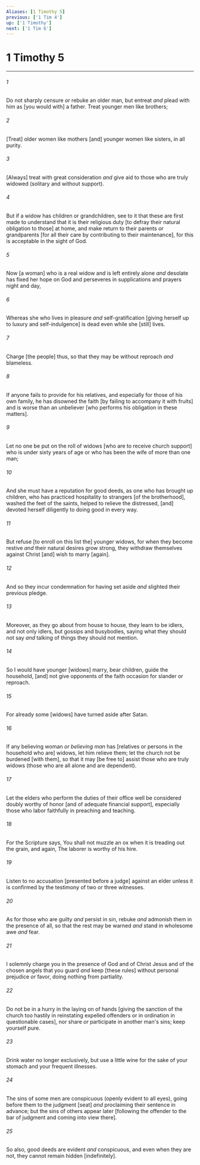 ```yaml
---
Aliases: [1 Timothy 5]
previous: ['1 Tim 4']
up: ['1 Timothy']
next: ['1 Tim 6']
---
```

# 1 Timothy 5

***














###### 1 






Do not sharply censure _or_ rebuke an older man, but entreat _and_ plead with him as [you would with] a father. Treat younger men like brothers; 













###### 2 






[Treat] older women like mothers [and] younger women like sisters, in all purity. 













###### 3 






[Always] treat with great consideration _and_ give aid to those who are truly widowed (solitary and without support). 













###### 4 






But if a widow has children or grandchildren, see to it that these are first made to understand that it is their religious duty [to defray their natural obligation to those] at home, and make return to their parents _or_ grandparents [for all their care by contributing to their maintenance], for this is acceptable in the sight of God. 













###### 5 






Now [a woman] who is a real widow and is left entirely alone _and_ desolate has fixed her hope on God and perseveres in supplications and prayers night and day, 













###### 6 






Whereas she who lives in pleasure _and_ self-gratification [giving herself up to luxury and self-indulgence] is dead even while she [still] lives. 













###### 7 






Charge [the people] thus, so that they may be without reproach _and_ blameless. 













###### 8 






If anyone fails to provide for his relatives, and especially for those of his own family, he has disowned the faith [by failing to accompany it with fruits] and is worse than an unbeliever [who performs his obligation in these matters]. 













###### 9 






Let no one be put on the roll of widows [who are to receive church support] who is under sixty years of age or who has been the wife of more than one man; 













###### 10 






And she must have a reputation for good deeds, as one who has brought up children, who has practiced hospitality to strangers [of the brotherhood], washed the feet of the saints, helped to relieve the distressed, [and] devoted herself diligently to doing good in every way. 













###### 11 






But refuse [to enroll on this list the] younger widows, for when they become restive _and_ their natural desires grow strong, they withdraw themselves against Christ [and] wish to marry [again]. 













###### 12 






And so they incur condemnation for having set aside _and_ slighted their previous pledge. 













###### 13 






Moreover, as they go about from house to house, they learn to be idlers, and not only idlers, but gossips and busybodies, saying what they should not say _and_ talking of things they should not mention. 













###### 14 






So I would have younger [widows] marry, bear children, guide the household, [and] not give opponents of the faith occasion for slander or reproach. 













###### 15 






For already some [widows] have turned aside after Satan. 













###### 16 






If any believing woman _or believing man_ has [relatives or persons in the household who are] widows, let him relieve them; let the church not be burdened [with them], so that it may [be free to] assist those who are truly widows (those who are all alone and are dependent). 













###### 17 






Let the elders who perform the duties of their office well be considered doubly worthy of honor [and of adequate financial support], especially those who labor faithfully in preaching and teaching. 













###### 18 






For the Scripture says, You shall not muzzle an ox when it is treading out the grain, and again, The laborer is worthy of his hire. 













###### 19 






Listen to no accusation [presented before a judge] against an elder unless it is confirmed by the testimony of two or three witnesses. 













###### 20 






As for those who are guilty _and_ persist in sin, rebuke _and_ admonish them in the presence of all, so that the rest may be warned _and_ stand in wholesome awe _and_ fear. 













###### 21 






I solemnly charge you in the presence of God and of Christ Jesus and of the chosen angels that you guard _and_ keep [these rules] without personal prejudice _or_ favor, doing nothing from partiality. 













###### 22 






Do not be in a hurry in the laying on of hands [giving the sanction of the church too hastily in reinstating expelled offenders or in ordination in questionable cases], nor share _or_ participate in another man's sins; keep yourself pure. 













###### 23 






Drink water no longer exclusively, but use a little wine for the sake of your stomach and your frequent illnesses. 













###### 24 






The sins of some men are conspicuous (openly evident to all eyes), going before them to the judgment [seat] _and_ proclaiming their sentence in advance; but the sins of others appear later [following the offender to the bar of judgment and coming into view there]. 













###### 25 






So also, good deeds are evident _and_ conspicuous, and even when they are not, they cannot remain hidden [indefinitely].
